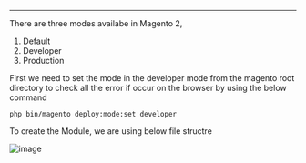 
___

There are three modes availabe in Magento 2,
1. Default
2. Developer
3. Production

First we need to set the mode in the developer mode from the magento root directory to check all the error if occur on the browser by using the below command 

    php bin/magento deploy:mode:set developer
    
To create the Module, we are using below file structre

![image](https://user-images.githubusercontent.com/55655451/121768119-f8c3e080-cb79-11eb-9752-d6d4d409a8ce.png)

